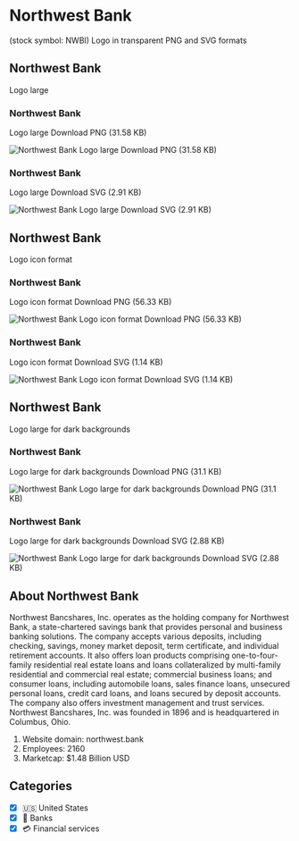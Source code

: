 # Northwest Bank
 (stock symbol: NWBI) Logo in transparent PNG and SVG formats

## Northwest Bank
 Logo large

### Northwest Bank
 Logo large Download PNG (31.58 KB)

![Northwest Bank
 Logo large Download PNG (31.58 KB)](/img/orig/NWBI_BIG-55a5bae6.png)

### Northwest Bank
 Logo large Download SVG (2.91 KB)

![Northwest Bank
 Logo large Download SVG (2.91 KB)](/img/orig/NWBI_BIG-938c5511.svg)

## Northwest Bank
 Logo icon format

### Northwest Bank
 Logo icon format Download PNG (56.33 KB)

![Northwest Bank
 Logo icon format Download PNG (56.33 KB)](/img/orig/NWBI-cef39ccd.png)

### Northwest Bank
 Logo icon format Download SVG (1.14 KB)

![Northwest Bank
 Logo icon format Download SVG (1.14 KB)](/img/orig/NWBI-fbf69a3d.svg)

## Northwest Bank
 Logo large for dark backgrounds

### Northwest Bank
 Logo large for dark backgrounds Download PNG (31.1 KB)

![Northwest Bank
 Logo large for dark backgrounds Download PNG (31.1 KB)](/img/orig/NWBI_BIG.D-2b5d9849.png)

### Northwest Bank
 Logo large for dark backgrounds Download SVG (2.88 KB)

![Northwest Bank
 Logo large for dark backgrounds Download SVG (2.88 KB)](/img/orig/NWBI_BIG.D-cbe26e98.svg)

## About Northwest Bank


Northwest Bancshares, Inc. operates as the holding company for Northwest Bank, a state-chartered savings bank that provides personal and business banking solutions. The company accepts various deposits, including checking, savings, money market deposit, term certificate, and individual retirement accounts. It also offers loan products comprising one-to-four-family residential real estate loans and loans collateralized by multi-family residential and commercial real estate; commercial business loans; and consumer loans, including automobile loans, sales finance loans, unsecured personal loans, credit card loans, and loans secured by deposit accounts. The company also offers investment management and trust services. Northwest Bancshares, Inc. was founded in 1896 and is headquartered in Columbus, Ohio.

1. Website domain: northwest.bank
2. Employees: 2160
3. Marketcap: $1.48 Billion USD


## Categories
- [x] 🇺🇸 United States
- [x] 🏦 Banks
- [x] 💳 Financial services
